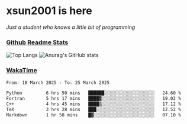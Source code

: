 # xsun2001 is here

*Just a student who knows a little bit of programming*

### [Github Readme Stats](https://github.com/anuraghazra/github-readme-stats)

![Top Langs](https://github-readme-stats.vercel.app/api/top-langs/?username=xsun2001&layout=compact&theme=radical) ![Anurag's GitHub stats](https://github-readme-stats.vercel.app/api?username=xsun2001&show_icons=true&theme=radical)

### [WakaTime](https://wakatime.com)

<!--START_SECTION:waka-->

```txt
From: 18 March 2025 - To: 25 March 2025

Python         6 hrs 50 mins   ██████░░░░░░░░░░░░░░░░░░░   24.60 %
Fortran        5 hrs 17 mins   ████▓░░░░░░░░░░░░░░░░░░░░   19.02 %
C++            4 hrs 45 mins   ████▒░░░░░░░░░░░░░░░░░░░░   17.12 %
TeX            3 hrs 28 mins   ███░░░░░░░░░░░░░░░░░░░░░░   12.52 %
Markdown       1 hr 58 mins    █▓░░░░░░░░░░░░░░░░░░░░░░░   07.10 %
```

<!--END_SECTION:waka-->

